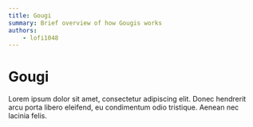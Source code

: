 ```yaml
---
title: Gougi
summary: Brief overview of how Gougis works
authors:
    - lofi1048
---
```

# Gougi

Lorem ipsum dolor sit amet, consectetur adipiscing elit. Donec hendrerit arcu porta libero eleifend, eu condimentum odio tristique. Aenean nec lacinia felis.